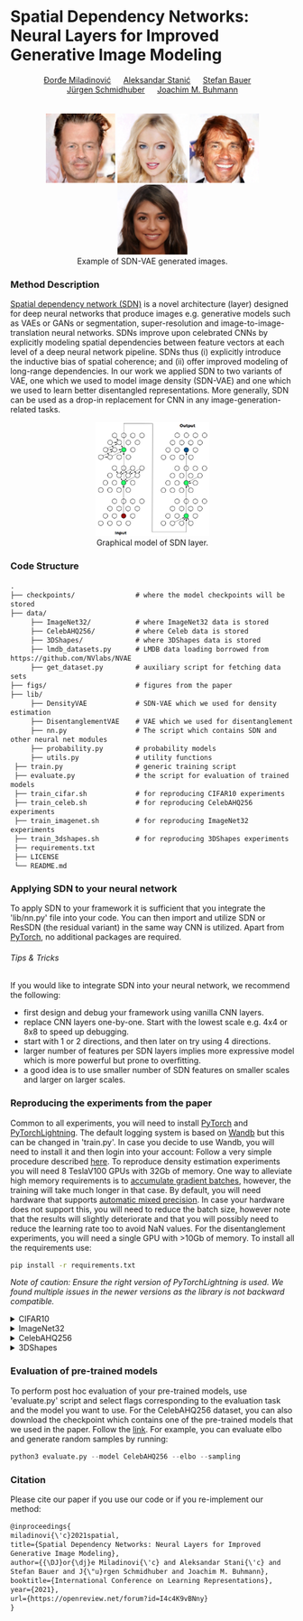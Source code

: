 <h1>Spatial Dependency Networks: Neural Layers for Improved Generative Image Modeling</h1>

<div align="center">
  <a href="https://djordjemila.github.io/" target="_blank">Đorđe&nbsp;Miladinović</a> &emsp;
  <a href="https://astanic.github.io/" target="_blank">Aleksandar&nbsp;Stanić</a> &emsp;
  <a href="https://www.is.mpg.de/~sbauer" target="_blank">Stefan&nbsp;Bauer</a> &emsp;
  <a href="https://people.idsia.ch/~juergen/" target="_blank">Jürgen&nbsp;Schmidhuber</a> &emsp;
  <a href="https://inf.ethz.ch/people/person-detail.buhmann.html" target="_blank">Joachim&nbsp;M.&nbsp;Buhmann</a>
</div>
<br>
<br>

<div align="center">
<img src="./figs/additional_samples/00.png" width="24.5%">
<img src="./figs/additional_samples/01.png" width="24.5%">
<img src="./figs/additional_samples/04.png" width="24.5%">
<img src="./figs/additional_samples/10.png" width="24.5%">
</div>
<div align="center"> Example of SDN-VAE generated images. </div>


### Method Description

[Spatial dependency network (SDN)](https://openreview.net/forum?id=I4c4K9vBNny) is a novel architecture (layer) designed for deep neural networks that
produce images e.g. generative models such as VAEs or GANs or segmentation, super-resolution and image-to-image-translation neural networks.
SDNs improve upon celebrated CNNs by explicitly modeling spatial dependencies between feature vectors at each level of a deep neural network pipeline.
SDNs thus (i) explicitly introduce the inductive bias of spatial coherence; and (ii) offer improved modeling of long-range dependencies.
In our work we applied SDN to two variants of VAE, one which we used to model image density (SDN-VAE) and one which we used to learn better disentangled representations.
More generally, SDN can be used as a drop-in replacement for CNN in any image-generation-related tasks.

<div align="center"><img src="figs/sdn.png" width="40%"></div>
<div align="center"> Graphical model of SDN layer. </div>

### Code Structure

    .
    ├── checkpoints/               # where the model checkpoints will be stored
    ├── data/
         ├── ImageNet32/           # where ImageNet32 data is stored
         ├── CelebAHQ256/          # where Celeb data is stored
         ├── 3DShapes/             # where 3DShapes data is stored
         ├── lmdb_datasets.py      # LMDB data loading borrowed from https://github.com/NVlabs/NVAE
         ├── get_dataset.py        # auxiliary script for fetching data sets
    ├── figs/                      # figures from the paper
    ├── lib/
         ├── DensityVAE            # SDN-VAE which we used for density estimation
         ├── DisentanglementVAE    # VAE which we used for disentanglement
         ├── nn.py                 # The script which contains SDN and other neural net modules
         ├── probability.py        # probability models
         ├── utils.py              # utility functions
     ├── train.py                  # generic training script
     ├── evaluate.py               # the script for evaluation of trained models
     ├── train_cifar.sh            # for reproducing CIFAR10 experiments
     ├── train_celeb.sh            # for reproducing CelebAHQ256 experiments
     ├── train_imagenet.sh         # for reproducing ImageNet32 experiments
     ├── train_3dshapes.sh         # for reproducing 3DShapes experiments
     ├── requirements.txt
     ├── LICENSE
     └── README.md

### Applying SDN to your neural network

To apply SDN to your framework it is sufficient that you integrate the 'lib/nn.py' file into your code.
You can then import and utilize SDN or ResSDN (the residual variant) in the same way CNN is utilized.
Apart from [PyTorch](pytorch.org), no additional packages are required.

###### Tips & Tricks

If you would like to integrate SDN into your neural network, we recommend the following:

* first design and debug your framework using vanilla CNN layers.
* replace CNN layers one-by-one. Start with the lowest scale e.g. 4x4 or 8x8 to speed up debugging.
* start with 1 or 2 directions, and then later on try using 4 directions.
* larger number of features per SDN layers implies more expressive model which is more powerful but prone to overfitting.
* a good idea is to use smaller number of SDN features on smaller scales and larger on larger scales.

### Reproducing the experiments from the paper

Common to all experiments, you will need to install [PyTorch](pytorch.org) and [PyTorchLightning](https://github.com/PyTorchLightning/pytorch-lightning).
The default logging system is based on [Wandb](https://wandb.ai/site) but this can be changed in 'train.py'.
In case you decide to use Wandb, you will need to install it and then login into your account: Follow a very simple procedure described [here](https://docs.wandb.ai/examples).
To reproduce density estimation experiments you will need 8 TeslaV100 GPUs with 32Gb of memory.
One way to alleviate high memory requirements is to [accumulate gradient batches](https://pytorch-lightning.readthedocs.io/en/0.7.1/training_tricks.html), however, the training will take much longer in that case.
By default, you will need hardware that supports [automatic mixed precision](https://pytorch.org/tutorials/recipes/recipes/amp_recipe.html).
In case your hardware does not support this, you will need to reduce the batch size, however note that the results will slightly deteriorate and that you will possibly need to reduce the learning rate too to avoid NaN values.
For the disentanglement experiments, you will need a single GPU with >10Gb of memory.
To install all the requirements use:

``` bash
pip install -r requirements.txt
```

*Note of caution: Ensure the right version of PyTorchLightning is used. We found multiple issues in the newer versions as the library is not backward compatible.*


<details><summary>CIFAR10</summary>

The data will be automatically downloaded through PyTorch. To run the baselines that reproduce the results from the paper use:

```bash
bash train_cifar.sh
```
</details>

<details><summary>ImageNet32</summary>

To obtain the dataset go into the folder 'data/ImageNet32' and then run

```bash
bash get_imagenet_data.sh
```
To reproduce the experiments run:

``` bash
bash train_imagenet.sh
```
</details>

<details><summary>CelebAHQ256</summary>

To obtain the dataset go into the folder 'data/CelebAHQ256' and then run

``` bash
bash get_celeb_data.sh
```
The script is adapted from [NVAE repo](https://github.com/NVlabs/NVAE) and is based on [GLOW dataset](https://github.com/openai/glow).
To reproduce the experiments run:

``` bash
bash train_celeb.sh
```
</details>


<details><summary>3DShapes</summary>
Coming soon.
</details>


### Evaluation of pre-trained models

To perform post hoc evaluation of your pre-trained models, use 'evaluate.py' script and select flags corresponding to
the evaluation task and the model you want to use. For the CelebAHQ256 dataset, you can also download the checkpoint
which contains one of the pre-trained models that we used in the paper.
Follow the [link](https://drive.google.com/file/d/1wIQTHS5S_j9ixIQrKHmliPwgdLwG35WQ/view?usp=sharing). For example, you
can evaluate elbo and generate random samples by running:
``` python
python3 evaluate.py --model CelebAHQ256 --elbo --sampling
```

### Citation

Please cite our paper if you use our code or if you re-implement our method:

```
@inproceedings{
miladinovi{\'c}2021spatial,
title={Spatial Dependency Networks: Neural Layers for Improved Generative Image Modeling},
author={{\DJ}or{\dj}e Miladinovi{\'c} and Aleksandar Stani{\'c} and Stefan Bauer and J{\"u}rgen Schmidhuber and Joachim M. Buhmann},
booktitle={International Conference on Learning Representations},
year={2021},
url={https://openreview.net/forum?id=I4c4K9vBNny}
}
```